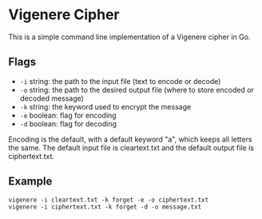 # Vigenere Cipher
This is a simple command line implementation of a Vigenere cipher in Go.

## Flags
- `-i` string: the path to the input file (text to encode or decode)
- `-o` string: the path to the desired output file (where to store encoded or decoded message)
- `-k` string: the keyword used to encrypt the message
- `-e` boolean: flag for encoding
- `-d` boolean: flag for decoding

Encoding is the default, with a default keyword "a", which keeps all letters the same. The default input file is cleartext.txt and the default output file is ciphertext.txt.

## Example
```
vigenere -i cleartext.txt -k forget -e -o ciphertext.txt
vigenere -i ciphertext.txt -k forget -d -o message.txt
```
